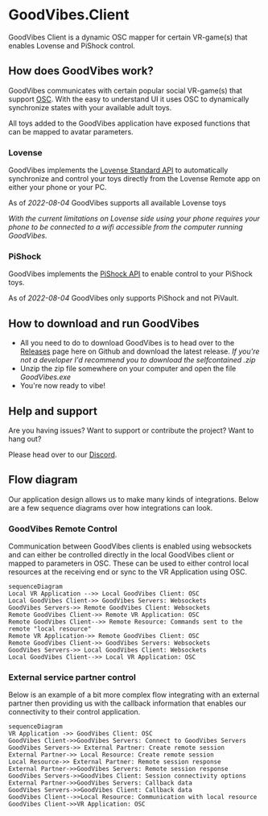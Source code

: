 # GoodVibes.Client
GoodVibes Client is a dynamic OSC mapper for certain VR-game(s) that enables Lovense and PiShock control. 

## How does GoodVibes work?
GoodVibes communicates with certain popular social VR-game(s) that support [OSC](https://opensoundcontrol.stanford.edu/index.html). With the easy to understand UI it uses OSC to dynamically synchronize states with your available adult toys.

All toys added to the GoodVibes application have exposed functions that can be mapped to avatar parameters.

### Lovense
GoodVibes implements the [Lovense Standard API](https://developer.lovense.com/#standard-api) to automatically synchronize and control your toys directly from the Lovense Remote app on either your phone or your PC. 

As of *2022-08-04* GoodVibes supports all available Lovense toys

_With the current limitations on Lovense side using your phone requires your phone to be connected to a wifi accessible from the computer running GoodVibes._

### PiShock
GoodVibes implements the [PiShock API](https://apidocs.pishock.com/) to enable control to your PiShock toys.

As of *2022-08-04* GoodVibes only supports PiShock and not PiVault.

## How to download and run GoodVibes
* All you need to do to download GoodVibes is to head over to the [Releases](https://github.com/GoodVibesVR/goodvibes.client/releases) page here on Github and download the latest release.
_If you're not a developer I'd recommend you to download the selfcontained .zip_
* Unzip the zip file somewhere on your computer and open the file _GoodVibes.exe_
* You're now ready to vibe!

## Help and support
Are you having issues? 
Want to support or contribute the project? 
Want to hang out? 

Please head over to our [Discord](https://discord.gg/R2tTCB7MNC).

## Flow diagram
Our application design allows us to make many kinds of integrations. Below are a few sequence diagrams over how integrations can look.

### GoodVibes Remote Control
Communication between GoodVibes clients is enabled using websockets and can either be controlled directly in the local GoodVibes client or mapped to parameters in OSC. These can be used to either control local resources at the receiving end or sync to the VR Application using OSC.

```mermaid
sequenceDiagram
Local VR Application -->> Local GoodVibes Client: OSC
Local GoodVibes Client->> GoodVibes Servers: Websockets
GoodVibes Servers->> Remote GoodVibes Client: Websockets
Remote GoodVibes Client->> Remote VR Application: OSC
Remote GoodVibes Client-->> Remote Resource: Commands sent to the remote "local resource"
Remote VR Application->> Remote GoodVibes Client: OSC
Remote GoodVibes Client->> GoodVibes Servers: Websockets
GoodVibes Servers->> Local GoodVibes Client: Websockets
Local GoodVibes Client-->> Local VR Application: OSC
```

### External service partner control
Below is an example of a bit more complex flow integrating with an external partner then providing us with the callback information that enables our connectivity to their control application.

```mermaid
sequenceDiagram
VR Application ->> GoodVibes Client: OSC
GoodVibes Client->>GoodVibes Servers: Connect to GoodVibes Servers
GoodVibes Servers->> External Partner: Create remote session
External Partner->> Local Resource: Create remote session
Local Resource->> External Partner: Remote session response
External Partner->>GoodVibes Servers: Remote session response
GoodVibes Servers->>GoodVibes Client: Session connectivity options
External Partner->>GoodVibes Servers: Callback data
GoodVibes Servers->>GoodVibes Client: Callback data
GoodVibes Client-->>Local Resource: Communication with local resource
GoodVibes Client->>VR Application: OSC
```